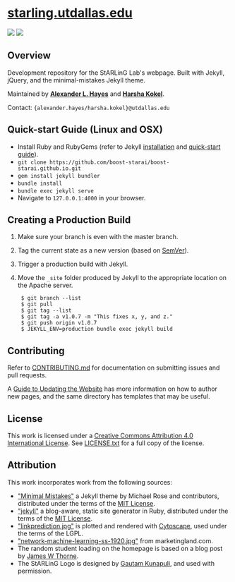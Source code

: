 # [starling.utdallas.edu](https://starling.utdallas.edu)

[![][license img]][license] [![][release img]][release]

## Overview

Development repository for the StARLinG Lab's webpage. Built with Jekyll, jQuery, and the minimal-mistakes Jekyll theme.

Maintained by **[Alexander L. Hayes](https://github.com/batflyer)** and **[Harsha Kokel](https://github.com/harshakokel)**.

Contact: `{alexander.hayes/harsha.kokel}@utdallas.edu`

## Quick-start Guide (Linux and OSX)

* Install Ruby and RubyGems (refer to Jekyll [installation](https://jekyllrb.com/docs/installation/) and [quick-start guide](https://jekyllrb.com/docs/quickstart/)).
* `git clone https://github.com/boost-starai/boost-starai.github.io.git`
* `gem install jekyll bundler`
* `bundle install`
* `bundle exec jekyll serve`
* Navigate to `127.0.0.1:4000` in your browser.

## Creating a Production Build

1. Make sure your branch is even with the master branch.
2. Tag the current state as a new version (based on [SemVer](http://semver.org/)).
3. Trigger a production build with Jekyll.
4. Move the `_site` folder produced by Jekyll to the appropriate location on the Apache server.

        $ git branch --list
		$ git pull
		$ git tag --list
		$ git tag -a v1.0.7 -m "This fixes x, y, and z."
		$ git push origin v1.0.7
		$ JEKYLL_ENV=production bundle exec jekyll build

## Contributing

Refer to [CONTRIBUTING.md](.github/CONTRIBUTING.md) for documentation on submitting issues and pull requests.

A [Guide to Updating the Website](.github/docs/README.md) has more information on how to author new pages, and the same directory has templates that may be useful.

## License

This work is licensed under a [Creative Commons Attribution 4.0 International License](https://creativecommons.org/licenses/by/4.0/). See [LICENSE.txt](LICENSE.txt) for a full copy of the license.

## Attribution

This work incorporates work from the following sources:

* ["Minimal Mistakes"](https://github.com/mmistakes/minimal-mistakes/) a Jekyll theme by Michael Rose and contributors, distributed under the terms of the [MIT License](https://github.com/mmistakes/minimal-mistakes/blob/master/LICENSE.txt).
* ["jekyll"](https://jekyllrb.com) a blog-aware, static site generator in Ruby, distributed under the terms of the [MIT License](https://github.com/jekyll/jekyll/blob/master/LICENSE).
* ["linkprediction.jpg"](https://raw.githubusercontent.com/starling-lab/starling.utdallas.edu/v1.0-master/assets/images/linkprediction.jpg) is plotted and rendered with [Cytoscape](http://www.cytoscape.org/download.php), used under the terms of the LGPL.
* ["network-machine-learning-ss-1920.jpg"](https://marketingland.com/wp-content/ml-loads/2017/02/network-machine-learning-ss-1920.jpg) from marketingland.com.
* The random student loading on the homepage is based on a blog post by [James W Thorne](https://thornelabs.net/2014/06/08/a-better-way-to-display-random-jekyll-posts-on-page-load-or-refresh-using-jquery-and-json.html).
* The StARLinG Logo is designed by [Gautam Kunapuli](https://www.utdallas.edu/~Gautam.Kunapuli/), and used with permission.

[license]:LICENSE
[license img]:https://img.shields.io/github/license/starling-lab/starling.utdallas.edu.svg

[release]:https://github.com/starling/starling.utdallas.edu/releases
[release img]:https://img.shields.io/github/tag/starling-lab/starling.utdallas.edu.svg
